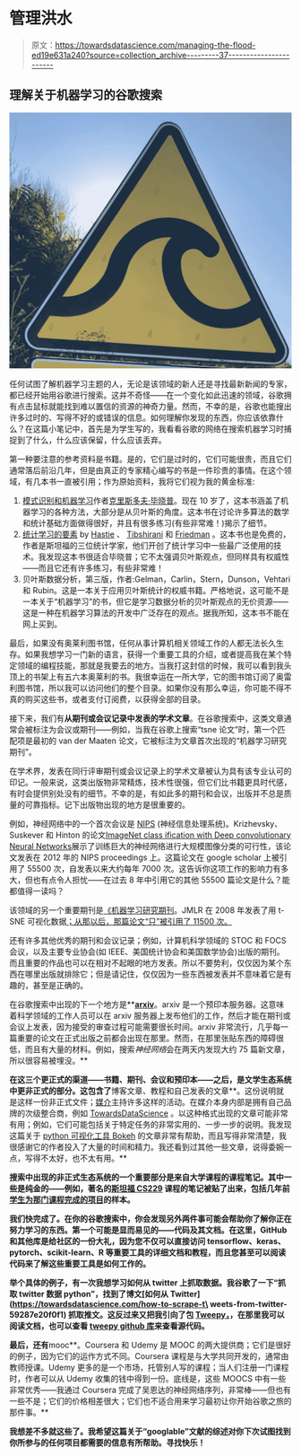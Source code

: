 # 管理洪水

> 原文：<https://towardsdatascience.com/managing-the-flood-ed19e631a240?source=collection_archive---------37----------------------->

## 理解关于机器学习的谷歌搜索

![](img/957688c5fe71d4ac4aac6a089961baa3.png)

任何试图了解机器学习主题的人，无论是该领域的新人还是寻找最新新闻的专家，都已经开始用谷歌进行搜索。这并不奇怪——在一个变化如此迅速的领域，谷歌拥有点击鼠标就能找到难以置信的资源的神奇力量。然而，不幸的是，谷歌也能搜出许多过时的、写得不好的或错误的信息。如何理解你发现的东西，你应该依靠什么？在这篇小笔记中，首先是为学生写的，我看看谷歌的网络在搜索机器学习时捕捉到了什么，什么应该保留，什么应该丢弃。

第一种要注意的参考资料是书籍。是的，它们是过时的，它们可能很贵，而且它们通常落后前沿几年，但是由真正的专家精心编写的书是一件珍贵的事情。在这个领域，有几本书一直被引用；作为原始资料，我将它们视为我的黄金标准:

1.  [模式识别和机器学习](https://www.microsoft.com/en-us/research/uploads/prod/2006/01/Bishop-Pattern-Recognition-and-Machine-Learning-2006.pdf)作者[克里斯多夫·毕晓普](https://www.microsoft.com/en-us/research/people/cmbishop/)。现在 10 岁了，这本书涵盖了机器学习的各种方法，大部分是从贝叶斯的角度。这本书在讨论许多算法的数学和统计基础方面做得很好，并且有很多练习(有些非常难！)揭示了细节。
2.  [统计学习的要素](https://web.stanford.edu/~hastie/Papers/ESLII.pdf) by [Hastie](https://web.stanford.edu/~hastie/) 、 [Tibshirani](https://statweb.stanford.edu/~tibs/) 和 [Friedman](https://statweb.stanford.edu/~jhf/) 。这本书也是免费的，作者是斯坦福的三位统计学家，他们开创了统计学习中一些最广泛使用的技术。我发现这本书很适合毕晓普；它不太强调贝叶斯观点，但同样具有权威性——而且它还有许多练习，有些非常难！
3.  贝叶斯数据分析，第三版，作者:Gelman，Carlin，Stern，Dunson，Vehtari 和 Rubin。这是一本关于应用贝叶斯统计的权威书籍。严格地说，这可能不是一本关于“机器学习”的书，但它是学习数据分析的贝叶斯观点的无价资源——这是一种在机器学习算法的开发中广泛存在的观点。据我所知，这本书不能在网上买到。

最后，如果没有奥莱利图书馆，任何从事计算机相关领域工作的人都无法长久生存。如果我想学习一门新的语言，获得一个重要工具的介绍，或者提高我在某个特定领域的编程技能，那就是我要去的地方。当我打这封信的时候，我可以看到我头顶上的书架上有五六本奥莱利的书。我很幸运在一所大学，它的图书馆订阅了奥雷利图书馆，所以我可以访问他们的整个目录。如果你没有那么幸运，你可能不得不真的购买这些书，或者支付订阅费，以获得全部的目录。

接下来，我们有**从期刊或会议记录中发表的学术文章**。在谷歌搜索中，这类文章通常会被标注为会议或期刊——例如，当我在谷歌上搜索“tsne 论文”时，第一个匹配项是最初的 van der Maaten 论文，它被标注为文章首次出现的“机器学习研究期刊”。

在学术界，发表在同行评审期刊或会议记录上的学术文章被认为具有该专业认可的印记。一般来说，这类出版物非常精炼，技术性很强，但它们比书籍更具时代感，有时会提供别处没有的细节。不幸的是，有如此多的期刊和会议，出版并不总是质量的可靠指标。记下出版物出现的地方是很重要的。

例如，神经网络中的一个首次会议是 [NIPS](https://papers.nips.cc) (神经信息处理系统)。Krizhevsky、Suskever 和 Hinton 的论文[ImageNet class ification with Deep convolutionary Neural Networks](https://papers.nips.cc/paper/4824-imagenet-classification-with-deep-convolutional-neural-networks.pdf)展示了训练巨大的神经网络进行大规模图像分类的可行性，该论文发表在 2012 年的 NIPS proceedings 上。这篇论文在 google scholar 上被引用了 55500 次，自发表以来大约每年 7000 次。这告诉你这项工作的影响力有多大，但也有点令人担忧——在过去 8 年中引用它的其他 55500 篇论文是什么？能都值得一读吗？

该领域的另一个重要期刊是[《机器学习研究期刊](http://www.jmlr.org)。JMLR 在 2008 年发表了用 t-SNE 可视化数据[；从那以后，那篇论文“只”被引用了 11500 次。](http://www.jmlr.org/papers/volume9/vandermaaten08a/vandermaaten08a.pdf)

还有许多其他优秀的期刊和会议记录；例如，计算机科学领域的 STOC 和 FOCS 会议，以及主要专业协会(如 IEEE、美国统计协会和美国数学协会)出版的期刊。而且重要的作品也可以在相对不起眼的地方发表。所以不要势利，仅仅因为某个东西在哪里出版就排除它；但是请记住，仅仅因为一些东西被发表并不意味着它是有趣的，甚至是正确的。

在谷歌搜索中出现的下一个地方是**[**arxiv**](http://www.arxiv.org)。arxiv 是一个预印本服务器。这意味着科学领域的工作人员可以在 arxiv 服务器上发布他们的工作，然后才能在期刊或会议上发表，因为接受的审查过程可能需要很长时间。arxiv 非常流行，几乎每一篇重要的论文在正式出版之前都会出现在那里。然而，在那里张贴东西的障碍很低，而且有大量的材料。例如，搜索*神经网络*会在两天内发现大约 75 篇新文章，所以很容易被埋没。**

**在这三个更正式的渠道——书籍、期刊、会议和预印本——之后，是文学生态系统中更非正式的部分。这包含了**博客文章、教程和自己发表的文章**。这份说明就是这样一份非正式文件；[媒介](http://www.medium.com)主持许多这样的活动。在媒介本身内部是拥有自己品牌的次级整合商，例如 [TowardsDataScience](https://towardsdatascience.com) 。以这种格式出现的文章可能非常有用；例如，它们可能包括关于特定任务的非常实用的、一步一步的说明。我发现这篇关于 [python 可视化工具 Bokeh](/data-visualization-with-bokeh-in-python-part-one-getting-started-a11655a467d4) 的文章非常有帮助，而且写得非常清楚，我很感谢它的作者投入了大量的时间和精力。我还看到过其他一些文章，说得委婉一点，写得不太好，也不太有用。**

**搜索中出现的非正式生态系统的一个重要部分是来自大学课程的课程笔记。其中一些是纯金的——例如，著名的[斯坦福 CS229](http://cs229.stanford.edu) 课程的笔记被贴了出来，包括几年前[学生为那门课程完成的项目](http://cs229.stanford.edu/projects.html)的样本。**

**我们快完成了。在你的谷歌搜索中，你会发现另外两件事可能会帮助你了解你正在努力学习的东西。第一个可能是显而易见的——代码及其文档。在这里，GitHub 和其他库是给社区的一份大礼，因为您不仅可以直接访问 tensorflow、keras、pytorch、scikit-learn、R 等重要工具的详细文档和教程，而且您甚至可以阅读代码来了解这些重要工具是如何工作的。**

**举个具体的例子，有一次我想学习如何从 twitter 上抓取数据。我谷歌了一下“抓取 twitter 数据 python”，找到了博文[如何从 Twitter](https://towardsdatascience.com/how-to-scrape-t\ weets-from-twitter-59287e20f0f1) 抓取推文。这反过来又把我引向了包 [Tweepy，](http://www.tweepy.org)，在那里我可以阅读文档，也可以查看 [tweepy github 库](https://github.com/tweepy/tweepy)来查看源代码。**

**最后，还有**mooc**。Coursera 和 Udemy 是 MOOC 的两大提供商；它们是很好的例子，因为它们的运作方式不同。Coursera 课程是与大学共同开发的，通常由教师授课。Udemy 更多的是一个市场，托管别人写的课程；当人们注册一门课程时，作者可以从 Udemy 收集的钱中得到一份。底线是，这些 MOOCS 中有一些非常优秀——我通过 Coursera 完成了吴恩达的神经网络序列，非常棒——但也有一些不是；它们的价格相差很大；它们也不适合用来学习最初让你开始谷歌之旅的那件事。**

**我想差不多就这些了。我希望这篇关于“googlable”文献的综述对你下次试图找到你所参与的任何项目都需要的信息有所帮助。寻找快乐！**
